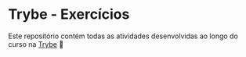 # Trybe - Exercícios

Este repositório contém todas as atividades desenvolvidas ao longo do curso na [Trybe](https://www.betrybe.com/) :rocket:

